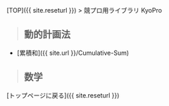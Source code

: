 [TOP]({{ site.reseturl }}) > 競プロ用ライブラリ KyoPro

> ## 動的計画法

* [累積和]({{ site.url }}/Cumulative-Sum)

> ## 数学

[トップページに戻る]({{ site.reseturl }})